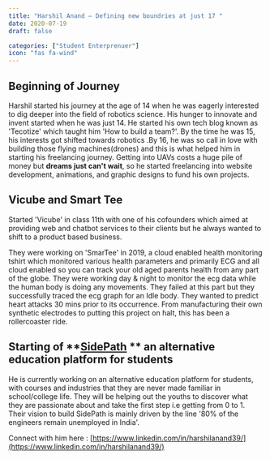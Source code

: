 ```yaml
---
title: "Harshil Anand – Defining new boundries at just 17 "
date: 2020-07-19
draft: false

categories: ["Student Enterprenuer"]
icon: "fas fa-wind"
---
```


## Beginning of Journey

Harshil started his journey at the age of 14 when he was eagerly interested to dig deeper into the field of robotics science. His hunger to innovate and invent started when he was just 14. He started his own tech blog known as 'Tecotize' which taught him 'How to build a team?'. By the time he was 15, his interests got shifted towards robotics .By 16, he was so call in love with building those flying machines(drones) and this is what helped him in starting his freelancing journey. Getting into UAVs costs a huge pile of money but **dreams just can't wait**, so he started freelancing into website development, animations, and graphic designs to fund his own projects.
## Vicube and Smart Tee
Started 'Vicube' in class 11th with one of his cofounders which aimed at providing web and chatbot services to their clients but he always wanted to shift to a product based business. 

They were working on 'SmarTee' in 2019, a cloud enabled health monitoring tshirt which monitored various health parameters and primarily ECG and all cloud enabled so you can track your old aged parents health from any part of the globe. They were working day & night to monitor the ecg data while the human body is doing any movements. They failed at this part but they successfully traced the ecg graph for an Idle body. They wanted to predict heart attacks 30 mins prior to its occurrence. From manufacturing their own synthetic electrodes to putting this project on halt, this has been a rollercoaster ride.
## Starting of  **[SidePath]( https://thesidepath.in/) ** an alternative education platform for students
He is currently working on an alternative education platform for students, with courses and industries that they are never made familiar in school/college life. They will be helping out the youths to discover what they are passionate about and take the first step i.e getting from 0 to 1. Their vision to build SidePath is mainly driven by the line '80% of the engineers remain unemployed in India'.

Connect with him here : [https://www.linkedin.com/in/harshilanand39/](https://www.linkedin.com/in/harshilanand39/)

